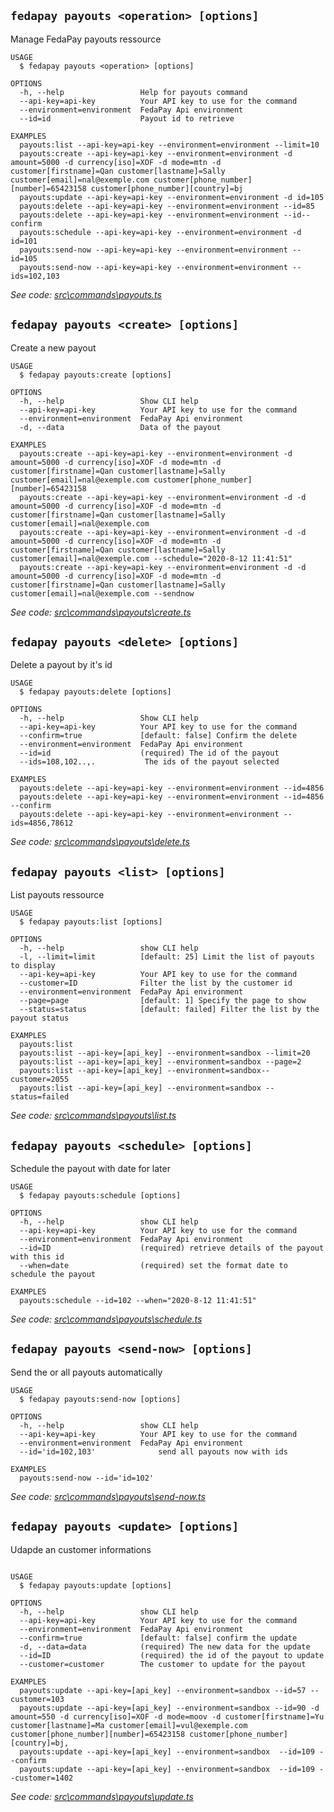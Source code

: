 ## `fedapay payouts <operation> [options]`

Manage FedaPay payouts ressource

```
USAGE
  $ fedapay payouts <operation> [options]

OPTIONS
  -h, --help                 Help for payouts command
  --api-key=api-key          Your API key to use for the command
  --environment=environment  FedaPay Api environment
  --id=id                    Payout id to retrieve

EXAMPLES
  payouts:list --api-key=api-key --environment=environment --limit=10
  payouts:create --api-key=api-key --environment=environment -d amount=5000 -d currency[iso]=XOF -d mode=mtn -d customer[firstname]=Qan customer[lastname]=Sally customer[email]=nal@exemple.com customer[phone_number][number]=65423158 customer[phone_number][country]=bj 
  payouts:update --api-key=api-key --environment=environment -d id=105
  payouts:delete --api-key=api-key --environment=environment --id=85 
  payouts:delete --api-key=api-key --environment=environment --id--confirm
  payouts:schedule --api-key=api-key --environment=environment -d id=101
  payouts:send-now --api-key=api-key --environment=environment --id=105
  payouts:send-now --api-key=api-key --environment=environment --ids=102,103
```

_See code: [src\commands\payouts.ts](https://github.com/brexis/fedapay-cli/blob/v0.0.0/src\commands\payouts.ts)_

## `fedapay payouts <create> [options]`

Create a new payout

```
USAGE
  $ fedapay payouts:create [options]

OPTIONS
  -h, --help                 Show CLI help
  --api-key=api-key          Your API key to use for the command
  --environment=environment  FedaPay Api environment
  -d, --data                 Data of the payout

EXAMPLES
  payouts:create --api-key=api-key --environment=environment -d amount=5000 -d currency[iso]=XOF -d mode=mtn -d customer[firstname]=Qan customer[lastname]=Sally customer[email]=nal@exemple.com customer[phone_number][number]=65423158 
  payouts:create --api-key=api-key --environment=environment -d -d amount=5000 -d currency[iso]=XOF -d mode=mtn -d customer[firstname]=Qan customer[lastname]=Sally customer[email]=nal@exemple.com 
  payouts:create --api-key=api-key --environment=environment -d -d amount=5000 -d currency[iso]=XOF -d mode=mtn -d customer[firstname]=Qan customer[lastname]=Sally customer[email]=nal@exemple.com --schedule="2020-8-12 11:41:51"
  payouts:create --api-key=api-key --environment=environment -d -d amount=5000 -d currency[iso]=XOF -d mode=mtn -d customer[firstname]=Qan customer[lastname]=Sally customer[email]=nal@exemple.com --sendnow

```

_See code: [src\commands\payouts\create.ts](https://github.com/brexis/fedapay-cli/blob/v0.0.0/src\commands\payouts\create.ts)_

## `fedapay payouts <delete> [options]`

Delete a payout by it's id

```
USAGE
  $ fedapay payouts:delete [options]

OPTIONS
  -h, --help                 Show CLI help
  --api-key=api-key          Your API key to use for the command
  --confirm=true             [default: false] Confirm the delete
  --environment=environment  FedaPay Api environment
  --id=id                    (required) The id of the payout
  --ids=108,102..,.           The ids of the payout selected

EXAMPLES
  payouts:delete --api-key=api-key --environment=environment --id=4856
  payouts:delete --api-key=api-key --environment=environment --id=4856 --confirm
  payouts:delete --api-key=api-key --environment=environment --ids=4856,78612 
```

_See code: [src\commands\payouts\delete.ts](https://github.com/brexis/fedapay-cli/blob/v0.0.0/src\commands\payouts\delete.ts)_

## `fedapay payouts <list> [options]`

List payouts ressource

```
USAGE
  $ fedapay payouts:list [options]

OPTIONS
  -h, --help                 show CLI help
  -l, --limit=limit          [default: 25] Limit the list of payouts to display
  --api-key=api-key          Your API key to use for the command
  --customer=ID              Filter the list by the customer id
  --environment=environment  FedaPay Api environment
  --page=page                [default: 1] Specify the page to show
  --status=status            [default: failed] Filter the list by the payout status

EXAMPLES
  payouts:list
  payouts:list --api-key=[api_key] --environment=sandbox --limit=20
  payouts:list --api-key=[api_key] --environment=sandbox --page=2
  payouts:list --api-key=[api_key] --environment=sandbox--customer=2055
  payouts:list --api-key=[api_key] --environment=sandbox --status=failed
```

_See code: [src\commands\payouts\list.ts](https://github.com/brexis/fedapay-cli/blob/v0.0.0/src\commands\payouts\list.ts)_

## `fedapay payouts <schedule> [options]`

Schedule the payout with date for later 

```
USAGE
  $ fedapay payouts:schedule [options]

OPTIONS
  -h, --help                 show CLI help
  --api-key=api-key          Your API key to use for the command
  --environment=environment  FedaPay Api environment
  --id=ID                    (required) retrieve details of the payout with this id
  --when=date                (required) set the format date to schedule the payout

EXAMPLES
  payouts:schedule --id=102 --when="2020-8-12 11:41:51"
```

_See code: [src\commands\payouts\schedule.ts](https://github.com/brexis/fedapay-cli/blob/v0.0.0/src\commands\payouts\schedule.ts)_
## `fedapay payouts <send-now> [options]`

Send the or all payouts automatically

```
USAGE
  $ fedapay payouts:send-now [options]

OPTIONS
  -h, --help                 show CLI help
  --api-key=api-key          Your API key to use for the command
  --environment=environment  FedaPay Api environment
  --id='id=102,103'              send all payouts now with ids 

EXAMPLES
  payouts:send-now --id='id=102'
```

_See code: [src\commands\payouts\send-now.ts](https://github.com/brexis/fedapay-cli/blob/v0.0.0/src\commands\payouts\send-now.ts)_


## `fedapay payouts <update> [options]`

Udapde an customer informations

```

USAGE
  $ fedapay payouts:update [options]

OPTIONS
  -h, --help                 show CLI help
  --api-key=api-key          Your API key to use for the command
  --environment=environment  FedaPay Api environment
  --confirm=true             [default: false] confirm the update
  -d, --data=data            (required) The new data for the update
  --id=ID                    (required) the id of the payout to update
  --customer=customer        The customer to update for the payout

EXAMPLES
  payouts:update --api-key=[api_key] --environment=sandbox --id=57 --customer=103
  payouts:update --api-key=[api_key] --environment=sandbox --id=90 -d amount=550 -d currency[iso]=XOF -d mode=moov -d customer[firstname]=Yu customer[lastname]=Ma customer[email]=vul@exemple.com customer[phone_number][number]=65423158 customer[phone_number][country]=bj,
  payouts:update --api-key=[api_key] --environment=sandbox  --id=109 --confirm
  payouts:update --api-key=[api_key] --environment=sandbox  --id=109 --customer=1402
```

_See code: [src\commands\payouts\update.ts](https://github.com/brexis/fedapay-cli/blob/v0.0.0/src\commands\payouts\update.ts)_
